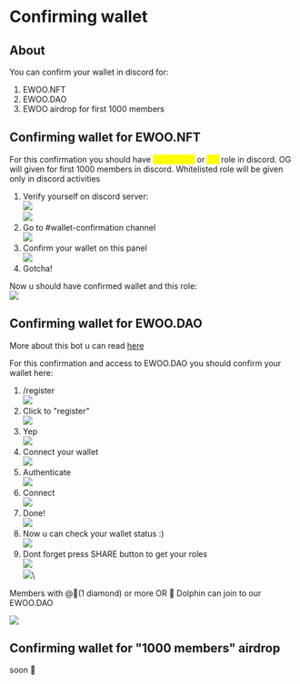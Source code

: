 # Confirming wallet

## About

You can confirm your wallet in discord for:

1. EWOO.NFT
2. EWOO.DAO
3. EWOO airdrop for first 1000 members

## Confirming wallet for EWOO.NFT

For this confirmation you should have <mark style="color:yellow;">Whitelisted</mark> or <mark style="color:yellow;">OG</mark> role in discord. OG will given for first 1000 members in discord. Whitelisted role will be given only in discord activities

1. Verify yourself on discord server:\
   ![](<../../.gitbook/assets/image (2) (1).png>)\
   ![](<../../.gitbook/assets/image (1).png>)
2. Go to #wallet-confirmation channel\
   ![](<../../.gitbook/assets/image (4) (1).png>)
3. Confirm your wallet on this panel\
   ![](<../../.gitbook/assets/image (3).png>)
4. Gotcha!

Now u should have confirmed wallet and this role:\
![](<../../.gitbook/assets/image (5) (1).png>)

## Confirming wallet for EWOO.DAO

More about this bot u can read [here](https://docs.5.dev/2.5-nft-management-bots/2.5-role-bot)

For this confirmation and access to EWOO.DAO you should confirm your wallet here:

1. /register\
   ![](<../../.gitbook/assets/image (5).png>)
2. Click to "register"\
   ![](<../../.gitbook/assets/image (8).png>)
3. Yep\
   ![](<../../.gitbook/assets/image (7).png>)
4. Connect your wallet\
   ![](<../../.gitbook/assets/image (6).png>)
5. Authenticate\
   ![](../../.gitbook/assets/image.png)
6. Connect\
   ![](<../../.gitbook/assets/image (12).png>)
7. Done!\
   ![](<../../.gitbook/assets/image (4).png>)
8. Now u can check your wallet status :)\
   ![](<../../.gitbook/assets/image (9).png>)
9. Dont forget press SHARE button to get your roles\
   ![](<../../.gitbook/assets/image (10).png>)\
   ![](<../../.gitbook/assets/image (11).png>)\


Members with  @💎(1 diamond) or more OR 🐬 Dolphin can join to our EWOO.DAO

![](<../../.gitbook/assets/image (2).png>)

## Confirming wallet for "1000 members" airdrop

soon :eyes:

##
